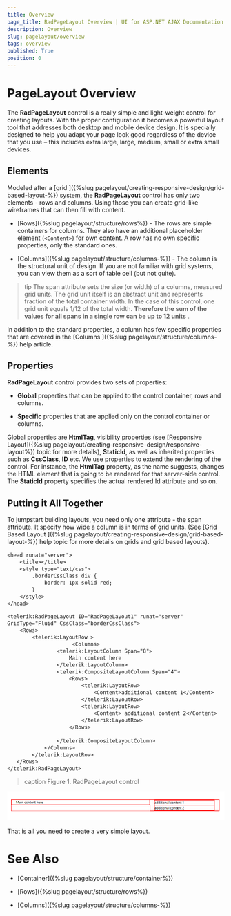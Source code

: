 ```yaml
---
title: Overview
page_title: RadPageLayout Overview | UI for ASP.NET AJAX Documentation
description: Overview
slug: pagelayout/overview
tags: overview
published: True
position: 0
---
```


# PageLayout Overview



The **RadPageLayout** control is a really simple and light-weight control for creating layouts. With the proper configuration it becomes a powerful layout tool that addresses both desktop and mobile device design. It is specially designed to help you adapt your page look good regardless of the device that you use – this includes extra large, large, medium, small or extra small devices.

## Elements

Modeled after a [grid ]({%slug pagelayout/creating-responsive-design/grid-based-layout-%}) system, the **RadPageLayout** control has only two elements - rows and columns. Using those you can create grid-like wireframes that can then fill with content.

* [Rows]({%slug pagelayout/structure/rows%}) - The rows are simple containers for columns. They also have an additional placeholder element (`<Content>`) for own content. A row has no own specific properties, only the standard ones.

* [Columns]({%slug pagelayout/structure/columns-%}) - The column is the structural unit of design. If you are not familiar with grid systems, you can view them as a sort of table cell (but not quite).

>tip The span attribute sets the size (or width) of a columns, measured grid units. The grid unit itself is an abstract unit and represents fraction of the total container width. In the case of this control, one grid unit equals 1/12 of the total width. **Therefore the sum of the values for all spans in a single row can be up to 12 units** .
>
In addition to the standard properties, a column has few specific properties that are covered in the [Columns ]({%slug pagelayout/structure/columns-%}) help article.

## Properties

**RadPageLayout** control provides two sets of properties:

* **Global** properties that can be applied to the control container, rows and columns.

* **Specific** properties that are applied only on the control container or columns.

Global properties are **HtmlTag**, visibility properties (see [Responsive Layout]({%slug pagelayout/creating-responsive-design/responsive-layout%}) topic for more details), **StaticId**, as well as inherited properties such as **CssClass**, **ID** etc. We use properties to extend the rendering of the control. For instance, the **HtmlTag** property, as the name suggests, changes the HTML element that is going to be rendered for that server-side control. The **StaticId** property specifies the actual rendered Id attribute and so on.

## Putting it All Together

To jumpstart building layouts, you need only one attribute - the span attribute. It specify how wide a column is in terms of grid units. (See [Grid Based Layout ]({%slug pagelayout/creating-responsive-design/grid-based-layout-%}) help topic for more details on grids and grid based layouts).

````ASPNET
<head runat="server">
    <title></title>    
    <style type="text/css">
        .borderCssClass div {
            border: 1px solid red;
        }
    </style>
</head>
````



````ASPNET
<telerik:RadPageLayout ID="RadPageLayout1" runat="server" GridType="Fluid" CssClass="borderCssClass">
    <Rows>
        <telerik:LayoutRow >
                     <Columns>
                <telerik:LayoutColumn Span="8">
                    Main content here
                </telerik:LayoutColumn>
                <telerik:CompositeLayoutColumn Span="4">
                    <Rows>
                        <telerik:LayoutRow>
                            <Content>additional content 1</Content>
                        </telerik:LayoutRow>
                        <telerik:LayoutRow>
                            <Content> additional content 2</Content>
                        </telerik:LayoutRow>
                    </Rows>

                </telerik:CompositeLayoutColumn>
            </Columns>
        </telerik:LayoutRow>
   </Rows>
</telerik:RadPageLayout>	
````


>caption Figure 1. RadPageLayout control

![page-layout-structure](images/page-layout-structure.png)

That is all you need to create a very simple layout.

# See Also

 * [Container]({%slug pagelayout/structure/container%})

 * [Rows]({%slug pagelayout/structure/rows%})

 * [Columns]({%slug pagelayout/structure/columns-%})
